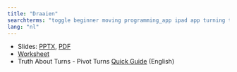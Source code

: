 ```yaml
---
title: "Draaien"
searchterms: "toggle beginner moving programming_app ipad app turning tablet pivot spin point android draaien"
lang: "nl"
---
```

 <ul>
 <li class="ng-binding">Slides:
 <a href="translations/nl/beginner/Turning.pptx">PPTX</a>,
 <a href="translations/nl/beginner/Turning.pdf">PDF</a>
 </li>
 <li><a href="translations/nl/beginner/Turning.docx">Worksheet</a>
 </li>
 <li>Truth About Turns - Pivot Turns <a href="translations/en-us/guides//PivotTurns.pdf">Quick
 Guide</a> (English)
 </li>
 </ul>
